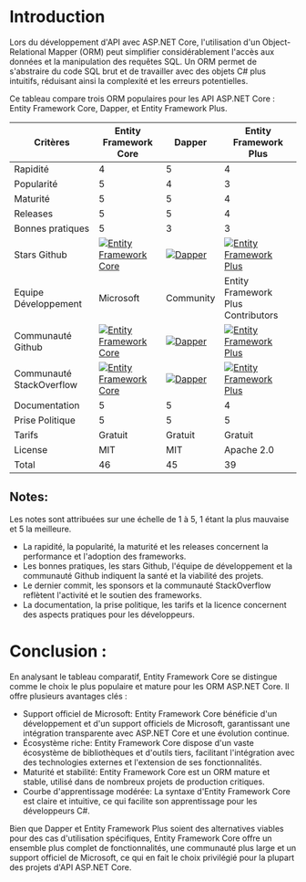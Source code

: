 # Introduction 

Lors du développement d'API avec ASP.NET Core, l'utilisation d'un Object-Relational Mapper (ORM) peut simplifier considérablement l'accès aux données et la manipulation des requêtes SQL. Un ORM permet de s'abstraire du code SQL brut et de travailler avec des objets C# plus intuitifs, réduisant ainsi la complexité et les erreurs potentielles.

Ce tableau compare trois ORM populaires pour les API ASP.NET Core : Entity Framework Core, Dapper, et Entity Framework Plus.

| Critères               | Entity Framework Core     | Dapper           | Entity Framework Plus     |
|------------------------|---------------------------|------------------|---------------------------|
| Rapidité               | 4                         | 5                | 4                         |
| Popularité             | 5                         | 4                | 3                         |
| Maturité               | 5                         | 5                | 4                         |
| Releases               | 5                         | 5                | 4                         |
| Bonnes pratiques       | 5                         | 3                | 3                         |
| Stars Github           | [![Entity Framework Core](https://img.shields.io/github/stars/dotnet/efcore?style=social)](https://github.com/dotnet/efcore) | [![Dapper](https://img.shields.io/github/stars/DapperLib/Dapper?style=social)](https://github.com/DapperLib/Dapper) | [![Entity Framework Plus](https://img.shields.io/github/stars/zzzprojects/EntityFramework-Plus?style=social)](https://github.com/zzzprojects/EntityFramework-Plus) |
| Equipe Développement  | Microsoft                 | Community        | Entity Framework Plus Contributors |
| Communauté Github      | [![Entity Framework Core](https://img.shields.io/github/contributors/dotnet/efcore?style=social)](https://github.com/dotnet/efcore) | [![Dapper](https://img.shields.io/github/contributors/DapperLib/Dapper?style=social)](https://github.com/DapperLib/Dapper) | [![Entity Framework Plus](https://img.shields.io/github/contributors/zzzprojects/EntityFramework-Plus?style=social)](https://github.com/zzzprojects/EntityFramework-Plus) |
| Communauté StackOverflow | [![Entity Framework Core](https://img.shields.io/stackexchange/stackoverflow/t/entity-framework-core?label=Entity%20Framework%20Core&logo=stackoverflow&style=social)](https://stackoverflow.com/questions/tagged/entity-framework-core) | [![Dapper](https://img.shields.io/stackexchange/stackoverflow/t/dapper?label=Dapper&logo=stackoverflow&style=social)](https://stackoverflow.com/questions/tagged/dapper) | [![Entity Framework Plus](https://img.shields.io/stackexchange/stackoverflow/t/entity-framework-plus?label=Entity%20Framework%20Plus&logo=stackoverflow&style=social)](https://stackoverflow.com/questions/tagged/entity-framework-plus) |
| Documentation          | 5                         | 5                | 4                         |
| Prise Politique        | 5                         | 5                | 5                         |
| Tarifs                 | Gratuit                   | Gratuit          | Gratuit                   |
| License                | MIT                       | MIT              | Apache 2.0                |
| Total                  | 46                        | 45               | 39                        |


## Notes:

Les notes sont attribuées sur une échelle de 1 à 5, 1 étant la plus mauvaise et 5 la meilleure.
- La rapidité, la popularité, la maturité et les releases concernent la performance et l'adoption des frameworks.
- Les bonnes pratiques, les stars Github, l'équipe de développement et la communauté Github indiquent la santé et la viabilité des projets.
- Le dernier commit, les sponsors et la communauté StackOverflow reflètent l'activité et le soutien des frameworks.
- La documentation, la prise politique, les tarifs et la licence concernent des aspects pratiques pour les développeurs.

# Conclusion : 

En analysant le tableau comparatif, Entity Framework Core se distingue comme le choix le plus populaire et mature pour les ORM ASP.NET Core. Il offre plusieurs avantages clés :

- Support officiel de Microsoft: Entity Framework Core bénéficie d'un développement et d'un support officiels de Microsoft, garantissant une intégration transparente avec ASP.NET Core et une évolution continue.
- Écosystème riche: Entity Framework Core dispose d'un vaste écosystème de bibliothèques et d'outils tiers, facilitant l'intégration avec des technologies externes et l'extension de ses fonctionnalités.
- Maturité et stabilité: Entity Framework Core est un ORM mature et stable, utilisé dans de nombreux projets de production critiques.
- Courbe d'apprentissage modérée: La syntaxe d'Entity Framework Core est claire et intuitive, ce qui facilite son apprentissage pour les développeurs C#.

Bien que Dapper et Entity Framework Plus soient des alternatives viables pour des cas d'utilisation spécifiques, Entity Framework Core offre un ensemble plus complet de fonctionnalités, une communauté plus large et un support officiel de Microsoft, ce qui en fait le choix privilégié pour la plupart des projets d'API ASP.NET Core.